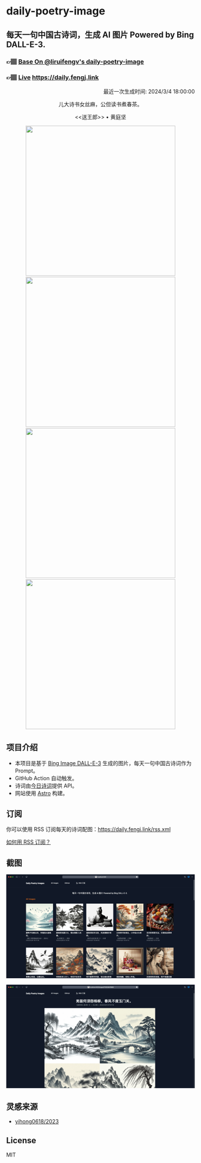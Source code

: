 
# daily-poetry-image

## 每天一句中国古诗词，生成 AI 图片 Powered by Bing DALL-E-3.

### 👉🏽 [Base On @liruifengv's daily-poetry-image](https://github.com/liruifengv/daily-poetry-image)

### 👉🏽 [Live](https://daily.fengj.link) https://daily.fengj.link

<p align="right">
  最近一次生成时间: 2024/3/4 18:00:00
</p>
<p align="center">
儿大诗书女丝麻，公但读书煮春茶。
</p>
<p align="center">
<<送王郎>> • 黄庭坚
</p>
<p align="center">
<img src="https://tse2.mm.bing.net/th/id/OIG4.tousmviT.gYQexTctl__" height="400" width="400" />
<img src="https://tse1.mm.bing.net/th/id/OIG4.CF7xo4DoG.9pSrBU37pa" height="400" width="400" />
<img src="https://tse4.mm.bing.net/th/id/OIG4.rGvdIwFt9kWPZpZQYI6q" height="400" width="400" />
<img src="https://tse2.mm.bing.net/th/id/OIG4.ULfYJqHErHZqXbA_SYMD" height="400" width="400" />
</p>

## 项目介绍

-   本项目是基于 [Bing Image DALL-E-3](https://www.bing.com/images/create) 生成的图片，每天一句中国古诗词作为 Prompt。
-   GitHub Action 自动触发。
-   诗词由[今日诗词](https://www.jinrishici.com/)提供 API。
-   网站使用 [Astro](https://astro.build) 构建。

## 订阅

你可以使用 RSS 订阅每天的诗词配图：https://daily.fengj.link/rss.xml

[如何用 RSS 订阅？](https://zhuanlan.zhihu.com/p/55026716)

## 截图

![图片列表](./screenshots/Snipaste_2023-12-28_21-00-26.png)

![图片详情](./screenshots/Snipaste_2023-12-28_21-00-53.png)

## 灵感来源

-   [yihong0618/2023](https://github.com/yihong0618/2023)

## License

MIT
